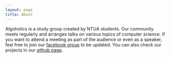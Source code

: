 ```yaml
---
layout: page
title: About
---
```


Algoholics is a study group created by NTUA students. Our community meets regularly and arranges talks on various topics of computer science. If you want to attend a meeting as part of the audience or even as a speaker, feel free to join our [facebook group](https://www.facebook.com/groups/2093168194256744) to be updated. You can also check our projects in our [github page](https://github.com/algoholics-ntua).

